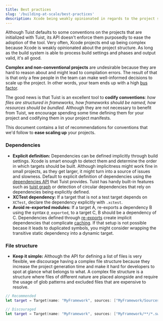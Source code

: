 ```yaml
---
title: Best practices
slug: '/building-at-scale/best-practices'
description: Xcode being weakly opinionated in regards to the project structure might result in complex and hard to manage project. To prevent that, this document describes best practices that users of Tuist can follow to have projects that are optimal and easy to reason about.
---
```


Although Tuist defaults to some conventions on the projects that are initialized with Tuist, its API doesn't enforce them purposedly to ease the adoption of the tool. Very often, Xcode projects end up being complex because Xcode is weakly opinionated about the project structure. As long as the build system is able to process build settings and phases and output valid, it's all good.

**Complex and non-conventional projects** are undesirable because they are hard to reason about and might lead to compilation errors. The result of that is that only a few people in the team can make well-informed decisions to scale up the project. In other words, your team ends up with a high [bus factor](https://en.wikipedia.org/wiki/Bus_factor).

The good news is that Tuist is an excellent tool to **codify conventions**: _how files are structured in frameworks, how frameworks should be named,
how resources should be bundled._ Although they are not necessary to benefit from Tuist, we encourage spending some time defining them for your project and codifying them in your project manifests.

This document contains a list of recommendations for conventions that we'd follow to **ease scaling up** your projects.

### Dependencies

- **Explicit definition:** Dependencies can be defined implicitly through build settings. Xcode is smart enough to detect them and determine the order in which targets should be built. Although implicitness might work fine in small projects, as they get larger, it might turn into a source of issues and slowness. Default to explicit definition of dependencies using the [dependencies API](guides/dependencies.md) that Tuist provides. Tuist has handy built-in features such as [tuist graph](commands/graph.md) or detection of circular dependencies that rely on dependencies being explicitly defined.
- **XCTest dependency:** If a target that is not a test target depends on `XCTest`, declare the dependency explicitly with `.xctest`.
- **Avoid re-exported modules:** If a target A, re-exports a dependency B using the syntax `@_exported`, to a target C, B should be a dependency of C. Dependencies defined through [re-exports](https://github.com/apple/swift/blob/main/docs/Modules.rst#modules-can-re-export-other-modules) create implicit dependencies that complicate [caching](building-at-scale/caching.md). If that setup is not possible becase it leads to duplicated symbols, you might consider wrapping the transitive static dependency into a dynamic target.

### File structure

- **Keep it simple:** Although the API for defining a list of files is very flexible, we discourage having a complex file structure because they increase the project generation time and make it hard for developers to spot at glance what belongs to what. A complex file structure is a structure where files of different nature are placed alongside and require the usage of glob patterns and excluded files that are expensive to resolve.

```swift
// Recommended
let target = Target(name: "MyFramework", sources: ["MyFramework/Sources"])

// Discouraged
let target = Target(name: "MyFramework", sources: ["MyFramework/**/*.swift"])
```
